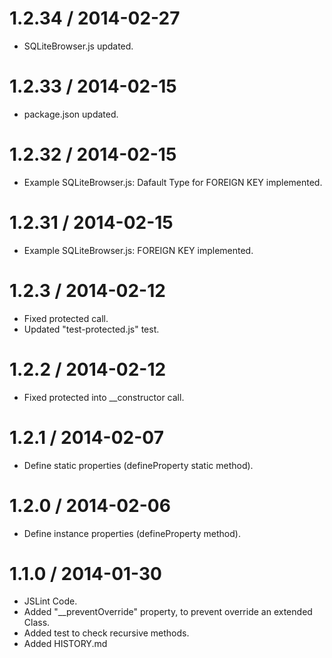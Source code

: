 1.2.34 / 2014-02-27
====================

  * SQLiteBrowser.js updated.

1.2.33 / 2014-02-15
====================

  * package.json updated.

1.2.32 / 2014-02-15
====================

  * Example SQLiteBrowser.js: Dafault Type for FOREIGN KEY implemented.

1.2.31 / 2014-02-15
====================

  * Example SQLiteBrowser.js: FOREIGN KEY implemented.

1.2.3 / 2014-02-12
==================

  * Fixed protected call.
  * Updated "test-protected.js" test.

1.2.2 / 2014-02-12
==================

  * Fixed protected into __constructor call.

1.2.1 / 2014-02-07
==================

  * Define static properties (defineProperty static method).

1.2.0 / 2014-02-06
==================

  * Define instance properties (defineProperty method).

1.1.0 / 2014-01-30
==================

  * JSLint Code.
  * Added "__preventOverride" property, to prevent override an extended Class.
  * Added test to check recursive methods.
  * Added HISTORY.md